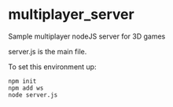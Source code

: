 # multiplayer_server
Sample multiplayer nodeJS server for 3D games

server.js is the main file.

To set this environment up:
```
npm init
npm add ws
node server.js
```
